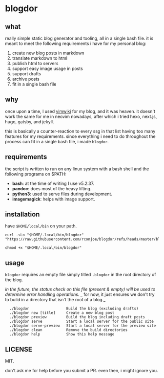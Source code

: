 # blogdor

## what

really simple static blog generator and tooling, all in a single bash file.
it is meant to meet the following requirements i have for my personal blog:

1. create new blog posts in markdown
2. translate markdown to html
3. publish html to servers
4. support easy image usage in posts
5. support drafts
6. archive posts
7. fit in a single bash file

## why

once upon a time, I used [vimwiki](https://github.com/vimwiki/vimwiki) for my blog, and it was heaven.
it doesn't work the same for me in neovim nowadays, after which i tried hexo, next.js, hugo, gatsby, and jekyll.

this is basically a counter-reaction to every ssg in that list having too many features for my requirements.
since everything i need to do throughout the process can fit in a single bash file, i made `blogdor`.

## requirements

the script is written to run on any linux system with a bash shell and the following programs on $PATH:

- **bash**: at the time of writing I use v5.2.37.
- **pandoc**: does most of the heavy lifting.
- **python3**: used to serve files during development.
- **imagemagick**: helps with image support.

## installation

have `$HOME/local/bin` on your path.

```
curl -sLo "$HOME/.local/bin/blogdor" "https://raw.githubusercontent.com/rconjoe/blogdor/refs/heads/master/blogdor"

chmod +x "$HOME/.local/bin/blogdor"
```

## usage

`blogdor` requires an empty file simply titled `.blogdor` in the root directory of the blog.

_in the future, the status check on this file (present & empty) will be used to determine error handling operations._
_ for now, it just ensures we don't try to build in a directory that isn't the root of a blog._

```
  ./blogdor                 Build the blog (excluding drafts)
  ./blogdor new [title]     Create a new blog post
  ./blogdor preview         Build the blog including draft posts
  ./blogdor serve           Start a local server for the public site
  ./blogdor serve-preview   Start a local server for the preview site
  ./blogdor clean           Remove the build directories
  ./blogdor help            Show this help message
```

## LICENSE

MIT.

don't ask me for help before you submit a PR. even then, i might ignore you.
